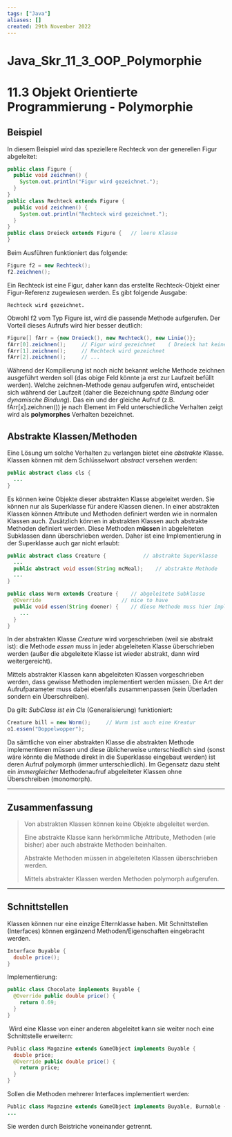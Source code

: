 ```yaml
---
tags: ["Java"]
aliases: []
created: 29th November 2022
---
```


# Java_Skr_11_3_OOP_Polymorphie

11.3 Objekt Orientierte Programmierung - Polymorphie
===================

## Beispiel

In diesem Beispiel wird das speziellere Rechteck von der generellen Figur abgeleitet:

```java
public class Figure {
  public void zeichnen() {
    System.out.println("Figur wird gezeichnet.");
  }
}
public class Rechteck extends Figure {
  public void zeichnen() {
    System.out.println("Rechteck wird gezeichnet.");
  }
}
public class Dreieck extends Figure {	// leere Klasse
}
```

Beim Ausführen funktioniert das folgende:

```c#
Figure f2 = new Rechteck();
f2.zeichnen();
```

Ein Rechteck ist eine Figur, daher kann das erstellte Rechteck-Objekt einer Figur-Referenz zugewiesen werden. Es gibt folgende Ausgabe:

```
Rechteck wird gezeichnet.
```

Obwohl f2 vom Typ Figure ist, wird die passende Methode aufgerufen. Der Vorteil dieses Aufrufs wird hier besser deutlich:

```c#
Figure[] fArr = {new Dreieck(), new Rechteck(), new Linie()};
fArr[0].zeichnen();		// Figur wird gezeichnet	( Dreieck hat keine eigene zeichnen-Meth.)
fArr[1].zeichnen();		// Rechteck wird gezeichnet
fArr[2].zeichnen();		// ...
```

Während der Kompilierung ist noch nicht bekannt welche Methode zeichnen ausgeführt werden soll (das obige Feld könnte ja erst zur Laufzeit befüllt werden). Welche zeichnen-Methode genau aufgerufen wird, entscheidet sich während der Laufzeit (daher die Bezeichnung *späte Bindung* oder *dynamische Bindung*). Das ein und der gleiche Aufruf (z.B. fArr[x].zeichnen()) je nach Element im Feld unterschiedliche Verhalten zeigt wird als **polymorphes** Verhalten bezeichnet.

## Abstrakte Klassen/Methoden

Eine Lösung um solche Verhalten zu verlangen bietet eine *abstrakte* Klasse. Klassen können mit dem Schlüsselwort *abstract* versehen werden:

```java
public abstract class cls {
  ...
}
```

Es können keine Objekte dieser abstrakten Klasse abgeleitet werden. Sie können nur als Superklasse für andere Klassen dienen. In einer abstrakten Klassen können Attribute und Methoden definiert werden wie in normalen Klassen auch. Zusätzlich können in abstrakten Klassen auch abstrakte Methoden definiert werden. Diese Methoden **müssen** in abgeleiteten Subklassen dann überschrieben werden. Daher ist eine Implementierung in der Superklasse auch gar nicht erlaubt:

```java
public abstract class Creature {			// abstrakte Superklasse
  ...
  public abstract void essen(String mcMeal);	// abstrakte Methode
  ...
}

public class Worm extends Creature {	// abgeleitete Subklasse
  @Override							 // nice to have
  public void essen(String doener) {	// diese Methode muss hier implementiert werden.
    ...
  }
}
```

In der abstrakten Klasse *Creature* wird vorgeschrieben (weil sie abstrakt ist): die Methode *essen* muss in jeder abgeleiteten Klasse überschrieben werden (außer die abgeleitete Klasse ist wieder abstrakt, dann wird weitergereicht).

Mittels abstrakter Klassen kann abgeleiteten Klassen vorgeschrieben werden, dass gewisse Methoden implementiert werden müssen. Die Art der Aufrufparameter muss dabei ebenfalls zusammenpassen (kein Überladen sondern ein Überschreiben).

Da gilt: *SubClass ist ein Cls* (Generalisierung) funktioniert:

```java
Creature bill = new Worm();		// Wurm ist auch eine Kreatur
o1.essen("Doppelwopper");
```

Da sämtliche von einer abstrakten Klasse die abstrakten Methode implementieren müssen und diese üblicherweise unterschiedlich sind (sonst wäre könnte die Methode direkt in die Superklasse eingebaut werden) ist deren Aufruf polymorph (immer unterschiedlich). Im Gegensatz dazu steht ein *immergleicher* Methodenaufruf abgeleiteter Klassen ohne Überschreiben (monomorph).

------

## Zusammenfassung

> Von abstrakten Klassen können keine Objekte abgeleitet werden.
>
> Eine abstrakte Klasse kann herkömmliche Attribute, Methoden (wie bisher) aber auch abstrakte Methoden beinhalten.
>
> Abstrakte Methoden müssen in abgeleiteten Klassen überschrieben werden.
>
> Mittels abstrakter Klassen werden Methoden polymorph aufgerufen.

---

## Schnittstellen

Klassen können nur eine einzige Elternklasse haben. Mit Schnittstellen (Interfaces) können ergänzend Methoden/Eigenschaften eingebracht werden.

```java
Interface Buyable {
  double price();
}
```

Implementierung:

```java
public class Chocolate implements Buyable {
  @Override public double price() {
    return 0.69;
  }
}
```

 Wird eine Klasse von einer anderen abgeleitet kann sie weiter noch eine Schnittstelle erweitern:

```java
Public class Magazine extends GameObject implements Buyable {
  double price;
  @Override public double price() {
    return price;
  }
}
```

Sollen die Methoden mehrerer Interfaces implementiert werden:

```java
Public class Magazine extends GameObject implements Buyable, Burnable {
...
```

Sie werden durch Beistriche voneinander getrennt.